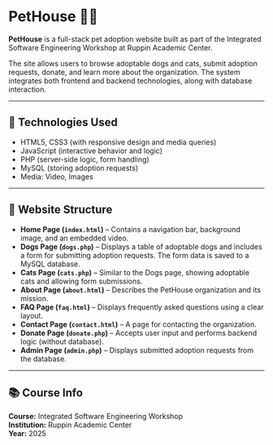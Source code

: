 # PetHouse 🐶🐱

**PetHouse** is a full-stack pet adoption website built as part of the Integrated Software Engineering Workshop at Ruppin Academic Center.

The site allows users to browse adoptable dogs and cats, submit adoption requests, donate, and learn more about the organization. The system integrates both frontend and backend technologies, along with database interaction.

---

## 🔧 Technologies Used

- HTML5, CSS3 (with responsive design and media queries)
- JavaScript (interactive behavior and logic)
- PHP (server-side logic, form handling)
- MySQL (storing adoption requests)
- Media: Video, Images

---

## 📄 Website Structure

- **Home Page (`index.html`)** – Contains a navigation bar, background image, and an embedded video.
- **Dogs Page (`dogs.php`)** – Displays a table of adoptable dogs and includes a form for submitting adoption requests. The form data is saved to a MySQL database.
- **Cats Page (`cats.php`)** – Similar to the Dogs page, showing adoptable cats and allowing form submissions.
- **About Page (`about.html`)** – Describes the PetHouse organization and its mission.
- **FAQ Page (`faq.html`)** – Displays frequently asked questions using a clear layout.
- **Contact Page (`contact.html`)** – A page for contacting the organization.
- **Donate Page (`donate.php`)** – Accepts user input and performs backend logic (without database).
- **Admin Page (`admin.php`)** – Displays submitted adoption requests from the database.

---

## 📚 Course Info

**Course:** Integrated Software Engineering Workshop  
**Institution:** Ruppin Academic Center  
**Year:** 2025  
